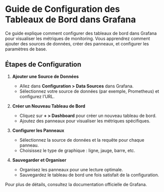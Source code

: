 
# Guide de Configuration des Tableaux de Bord dans Grafana

Ce guide explique comment configurer des tableaux de bord dans Grafana pour visualiser les métriques de monitoring. Vous apprendrez comment ajouter des sources de données, créer des panneaux, et configurer les paramètres de base.

## Étapes de Configuration

1. **Ajouter une Source de Données**
   - Allez dans **Configuration > Data Sources** dans Grafana.
   - Sélectionnez votre source de données (par exemple, Prometheus) et configurez l’URL.

2. **Créer un Nouveau Tableau de Bord**
   - Cliquez sur **+ > Dashboard** pour créer un nouveau tableau de bord.
   - Ajoutez des panneaux pour visualiser les métriques spécifiques.

3. **Configurer les Panneaux**
   - Sélectionnez la source de données et la requête pour chaque panneau.
   - Choisissez le type de graphique : ligne, jauge, barre, etc.

4. **Sauvegarder et Organiser**
   - Organisez les panneaux pour une lecture optimale.
   - Sauvegardez le tableau de bord une fois satisfait de la configuration.

Pour plus de détails, consultez la documentation officielle de Grafana.

